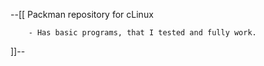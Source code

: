--[[
						Packman repository for
								cLinux
								
		- Has basic programs, that I tested and fully work.
]]--